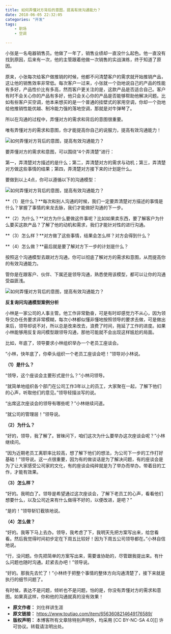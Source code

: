 ```yaml
---
title: 如何弄懂对方背后的意图，提高有效沟通能力？
date: 2018-06-05 22:32:05
categories: "开发"
tags:
	- 职场
	- 空调

---
```


小张是一名电器销售员。他做了一年了，销售业绩却一直没什么起色。他一直没有找到原因，后来有一次，他的主管跟着他做一次销售的实战演练，终于知道了原因。

原来，小张每次给客户做推销的时候，他都不问清楚客户的需求就开始推销产品，这让他的销售效率非常低。每次客户一过来，小张就一个劲地说自己的产品的性能有多好，产品性价比有多高，然而客户更关注的是，这款产品是否适合自己。客户有时不会关心你的产品有多好，他只会关心你的产品是否能够帮助他解决问题。比如有些客户买空调，他本来想买的是一个普通的挂壁式的家用空调，你却一个劲地给他推销性能优越、制冷能力强的落地空调，那就是对牛弹琴了。

所以在沟通的过程中，弄懂对方的需求和背后的意图很重要。

唯有弄懂对方的需求和意图，你才能提高你自己的说服力，提高有效沟通能力！

![如何弄懂对方背后的意图，提高有效沟通能力？][BB6R-E326-B2MN.jpg]

要弄懂对方的需求和意图，可以围绕“4个弄清楚”进行：

第一，弄清楚对方描述的是什么；第二，弄清楚对方的需求与动机；第三，弄清楚对方做这些事情的结果；第四，弄清楚对方接下来的计划是什么。

要做到以上4点，你可以遵循以下的沟通模型：

![如何弄懂对方背后的意图，提高有效沟通能力？][JVAY-QBQZ-NQJR.jpg]

**（1）是什么？**每次和别人沟通的时候，我们一定要弄清楚对方描述的事情是什么？掌握了事情的来龙去脉，我们才能做好沟通的下一步。

**（2）为什么？**对方为什么要做这件事呢？比如如果卖东西，要了解客户为什么要买这款产品？了解了他的动机和需求，我们才能针对性的进行沟通。

**（3）怎么样？**对方做了这些事情，结果会怎么样？对方会得到什么？

**（4）怎么做？**最后就是要了解对方下一步的计划是什么？

按照这个沟通模型去跟对方沟通，你可以彻底了解对方的需求和意图，从而提高你的有效沟通能力。

管你是在跟客户、伙伴、下属还是领导沟通，熟悉使用该模型，都可以让你的沟通受益匪浅。

![如何弄懂对方背后的意图，提高有效沟通能力？][ZAQZ-NVUE-JA6Z.jpg]

**反复询问沟通模型案例分析**

小林是一家公司的人事主管。他工作非常勤奋，可是有时却感觉力不从心，因为领导交办任务要求非常模糊，每次小林都似懂非懂地按照领导的要求去做，可是做出来后，领导却说不对，所以总是改来改去，浪费了时间，拖延了工作的进度。如果小林能够用反复询问模型跟领导沟通，那他可能就不会出现这样尴尬的局面。

比如，年底了，领导要求小林组织举办一个老员工座谈会。

“小林，快年底了，你牵头组织一个老员工座谈会吧！”领导对小林说。

**（1）是什么？**

“领导，这个座谈会主要形式是什么？”小林问领导。

“就简单地组织各个部门在公司工作3年以上的员工，大家聚在一起，了解下他们的心声，听取他们的意见。”领导轻描淡写的说。

“出席这次座谈会的领导有哪些呢？”小林继续问道。

“就公司的管理层！”领导说。

**（2）为什么？**

“好的，领导，我了解了。冒昧问下，咱们这次为什么要举办这次座谈会呢？”小林继续问。

“因为近期老员工离职率比较高，想了解下他们的想法，为公司下一步的工作打好基础！”领导说。这一点很重要，因为有的做谈话是为了解决问题，有的座谈会是为了让大家感受公司家的文化，有的座谈会纯碎就是为了举办而举办。带着目的工作，才能有效果。

**（3）怎么样？**

“好的。我明白了。领导是希望通过这次座谈会，了解下老员工的心声，看看他们想要什么，以及公司近来有什么做得不好的，以便改进，是吧？”

“是的！”领导斩钉截铁地说。

**（4）怎么做？**

“好的。我等下马上去办。领导，我考虑了下，我明天先把方案写出来，给您看看。然后我觉得时间初步定在下周五比较好！因为下周五公司领导都在。”小林自信地说。

“行，没问题。你先把简单的方案写出来，需要谁协助的，尽管跟我提出来。有什么问题也随时沟通。赶紧去办吧！”领导说。

“好的。那我先去忙了！”小林终于把整个事情的整体方向沟通清楚了，接下来就是执行的细节问题了。

有时候，表达不是问题，倾听也不是问题，怕的是，你没有弄懂对方的需求和意图。如果真这样，你和他的沟通就真的没有效果！


[BB6R-E326-B2MN.jpg]: /pro/os/crawler/BB6R-E326-B2MN.jpg
[JVAY-QBQZ-NQJR.jpg]: /pro/os/crawler/JVAY-QBQZ-NQJR.jpg
[ZAQZ-NVUE-JA6Z.jpg]: /pro/os/crawler/ZAQZ-NVUE-JA6Z.jpg
 *  **原文作者：** 刘仕祥讲生涯
 *  **原文链接：** https://www.toutiao.com/item/6563608214649176589/
 *  **版权声明：** 本博客所有文章除特别声明外，均采用 [CC BY-NC-SA 4.0][] 许可协议。转载请注明出处。
